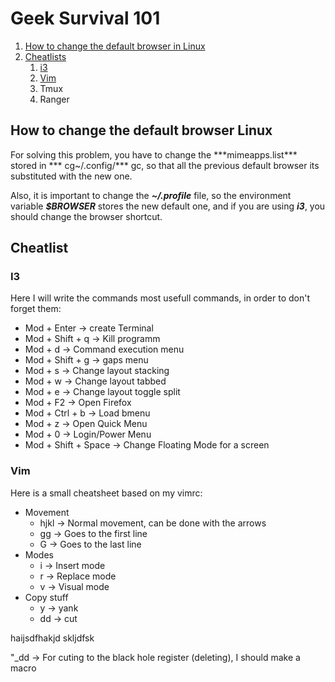 
# Geek Survival 101

1. [How to change the default browser in Linux ](#id1)
2. [Cheatlists](#id2)
	1. [i3](#id2)
	2. [Vim](#id3)
	3. Tmux
	4. Ranger
	

## How to change the default browser Linux <a name="id1">
<p>
For solving this problem, you have to change the ***mimeapps.list***  stored in *** cg~/.config/*** gc, so that all the previous default browser its substituted with the new one. 

Also, it is important to change the ***~/.profile*** file, so  the environment variable ***$BROWSER*** stores the new default one, and if you are using ***i3***, you should change the browser shortcut.
</p>

## Cheatlist
### I3 <a name="id2">

Here I will write the commands most usefull commands, in order to don't forget them:
* Mod + Enter -> create  Terminal 
* Mod + Shift + q -> Kill programm
* Mod + d -> Command execution menu
* Mod + Shift + g -> gaps menu
* Mod + s -> Change layout stacking
* Mod + w -> Change layout tabbed
* Mod + e -> Change layout toggle split
* Mod + F2 -> Open Firefox
* Mod + Ctrl + b -> Load bmenu
* Mod + z -> Open Quick Menu
* Mod + 0 -> Login/Power Menu
* Mod + Shift + Space -> Change Floating Mode for a screen

### Vim <a name="id3">
Here is a small cheatsheet based on my vimrc:
* Movement
	* hjkl -> Normal movement, can be done with the arrows
	* gg -> Goes to the first line
	* G -> Goes to the last line
* Modes
	* i -> Insert mode
	* r -> Replace mode
	* v -> Visual mode
* Copy stuff
	* y -> yank
	* dd -> cut 

haijsdfhakjd
skljdfsk

"_dd -> For cuting to the black hole register (deleting), I should make a macro 
